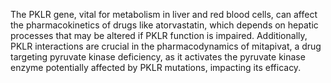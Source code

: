 The PKLR gene, vital for metabolism in liver and red blood cells, can affect the pharmacokinetics of drugs like atorvastatin, which depends on hepatic processes that may be altered if PKLR function is impaired. Additionally, PKLR interactions are crucial in the pharmacodynamics of mitapivat, a drug targeting pyruvate kinase deficiency, as it activates the pyruvate kinase enzyme potentially affected by PKLR mutations, impacting its efficacy.